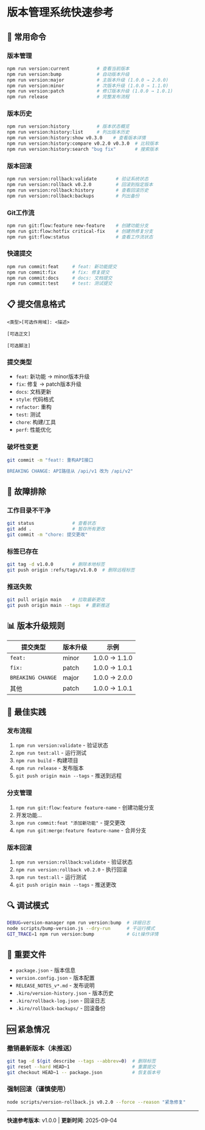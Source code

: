 # 版本管理系统快速参考

## 🚀 常用命令

### 版本管理
```bash
npm run version:current          # 查看当前版本
npm run version:bump             # 自动版本升级
npm run version:major            # 主版本升级 (1.0.0 → 2.0.0)
npm run version:minor            # 次版本升级 (1.0.0 → 1.1.0)
npm run version:patch            # 修订版本升级 (1.0.0 → 1.0.1)
npm run release                  # 完整发布流程
```

### 版本历史
```bash
npm run version:history          # 版本状态概览
npm run version:history:list     # 列出版本历史
npm run version:history:show v0.3.0    # 查看版本详情
npm run version:history:compare v0.2.0 v0.3.0  # 比较版本
npm run version:history:search "bug fix"       # 搜索版本
```

### 版本回滚
```bash
npm run version:rollback:validate       # 验证系统状态
npm run version:rollback v0.2.0         # 回滚到指定版本
npm run version:rollback:history        # 查看回滚历史
npm run version:rollback:backups        # 列出备份
```

### Git工作流
```bash
npm run git:flow:feature new-feature    # 创建功能分支
npm run git:flow:hotfix critical-fix    # 创建热修复分支
npm run git:flow:status                 # 查看工作流状态
```

### 快速提交
```bash
npm run commit:feat     # feat: 新功能提交
npm run commit:fix      # fix: 修复提交
npm run commit:docs     # docs: 文档提交
npm run commit:test     # test: 测试提交
```

## 📋 提交信息格式

```
<类型>[可选作用域]: <描述>

[可选正文]

[可选脚注]
```

### 提交类型
- `feat`: 新功能 → minor版本升级
- `fix`: 修复 → patch版本升级
- `docs`: 文档更新
- `style`: 代码格式
- `refactor`: 重构
- `test`: 测试
- `chore`: 构建/工具
- `perf`: 性能优化

### 破坏性变更
```bash
git commit -m "feat!: 重构API接口

BREAKING CHANGE: API路径从 /api/v1 改为 /api/v2"
```

## 🔧 故障排除

### 工作目录不干净
```bash
git status              # 查看状态
git add .               # 暂存所有更改
git commit -m "chore: 提交更改"
```

### 标签已存在
```bash
git tag -d v1.0.0       # 删除本地标签
git push origin :refs/tags/v1.0.0  # 删除远程标签
```

### 推送失败
```bash
git pull origin main    # 拉取最新更改
git push origin main --tags  # 重新推送
```

## 📊 版本升级规则

| 提交类型 | 版本升级 | 示例 |
|---------|---------|------|
| `feat:` | minor | 1.0.0 → 1.1.0 |
| `fix:` | patch | 1.0.0 → 1.0.1 |
| `BREAKING CHANGE` | major | 1.0.0 → 2.0.0 |
| 其他 | patch | 1.0.0 → 1.0.1 |

## 🎯 最佳实践

### 发布流程
1. `npm run version:validate` - 验证状态
2. `npm run test:all` - 运行测试
3. `npm run build` - 构建项目
4. `npm run release` - 发布版本
5. `git push origin main --tags` - 推送到远程

### 分支管理
1. `npm run git:flow:feature feature-name` - 创建功能分支
2. 开发功能...
3. `npm run commit:feat "添加新功能"` - 提交更改
4. `npm run git:merge:feature feature-name` - 合并分支

### 版本回滚
1. `npm run version:rollback:validate` - 验证状态
2. `npm run version:rollback v0.2.0` - 执行回滚
3. `npm run test:all` - 运行测试
4. `git push origin main --tags` - 推送更改

## 🔍 调试模式

```bash
DEBUG=version-manager npm run version:bump  # 详细日志
node scripts/bump-version.js --dry-run      # 干运行模式
GIT_TRACE=1 npm run version:bump            # Git操作详情
```

## 📁 重要文件

- `package.json` - 版本信息
- `version.config.json` - 版本配置
- `RELEASE_NOTES_v*.md` - 发布说明
- `.kiro/version-history.json` - 版本历史
- `.kiro/rollback-log.json` - 回滚日志
- `.kiro/rollback-backups/` - 回滚备份

## 🆘 紧急情况

### 撤销最新版本（未推送）
```bash
git tag -d $(git describe --tags --abbrev=0)  # 删除标签
git reset --hard HEAD~1                       # 重置提交
git checkout HEAD~1 -- package.json           # 恢复版本号
```

### 强制回滚（谨慎使用）
```bash
node scripts/version-rollback.js v0.2.0 --force --reason "紧急修复"
```

---
**快速参考版本**: v1.0.0 | **更新时间**: 2025-09-04
